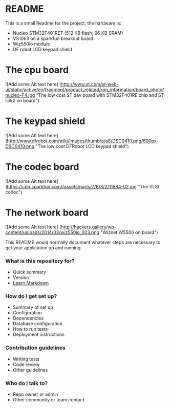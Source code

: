 # README #
This is a small Readme for the project, 
the hardware is:

- Nucleo STM32F401RET (512 KB flash, 96 KB SRAM) 
- VS1063 on a sparkfun breakout board 
- Wiz550io module
- DF robot LCD keypad shield

The cpu board
=============

![Add some Alt text here]
(http://www.st.com/st-web-ui/static/active/en/fragment/product_related/rpn_information/board_photo/nucleo-F4.jpg 
"The low cost ST dev board with STM32F401RE chip and ST-link2 on board")

The keypad shield
=================

![Add some Alt text here]
(http://www.dfrobot.com/wiki/images/thumb/a/a8/DSC0410.png/600px-DSC0410.png
"The low cost DFRobot LCD keypad shield")

The codec board
===============

![Add some Alt text here]
(https://cdn.sparkfun.com//assets/parts/7/8/3/2/11684-02.jpg "The VLSI codec")

The network board
=================

![Add some Alt text here]
(http://hackers.gallery/wp-content/uploads/2014/03/wiz550io_003.png "Wiznet W5500 on board")


This README would normally document whatever steps are necessary to get your application up and running.

### What is this repository for? ###

* Quick summary
* Version
* [Learn Markdown](https://bitbucket.org/tutorials/markdowndemo)

### How do I get set up? ###

* Summary of set up
* Configuration
* Dependencies
* Database configuration
* How to run tests
* Deployment instructions

### Contribution guidelines ###

* Writing tests
* Code review
* Other guidelines

### Who do I talk to? ###

* Repo owner or admin
* Other community or team contact
